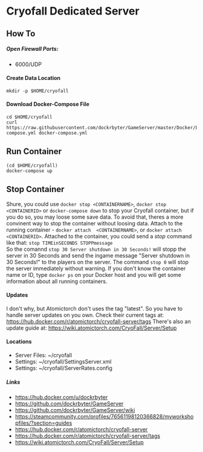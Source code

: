 # Cryofall Dedicated Server
## How To

##### Open Firewall Ports:
 - 6000/UDP

#### Create Data Location
```
mkdir -p $HOME/cryofall
 ```

#### Download Docker-Compose File
```
cd $HOME/cryofall
curl https://raw.githubusercontent.com/dockrbyter/GameServer/master/Docker/Linux/Cryofall/docker-compose.yml docker-compose.yml
 ```

## Run Container
```
(cd $HOME/cryofall)
docker-compose up
 ```

## Stop Container
Shure, you could use `docker stop <CONTAINERNAME>`,  `docker stop <CONTAINERID>` or `docker-compose down` to stop your Cryofall container, but if you do so, you may loose some save data. To avoid that, theres a more convinent way to stop the container without loosing data. Attach to the running container - `docker attach  <CONTAINERNAME>`, or `docker attach  <CONTAINERID>`. Attached to the container, you could send a *stop* command like that: `stop TIMEinSECONDS STOPPmessage`  
So the comannd `stop 30 Server shutdown in 30 Seconds!` will stopp the server in 30 Seconds and send the ingame message "Server shutdown in 30 Seconds!" to the players on the server. The command `stop 0` will stop the server immediately without warning. If you don't know the container name or ID, type `docker ps` on your Docker host and you will get some information about all running containers.

#### Updates
I don't why, but Atomictorch don't uses the tag "latest". So you have to handle server updates on you own. Check their current tags at: https://hub.docker.com/r/atomictorch/cryofall-server/tags
There's also an update guide at: https://wiki.atomictorch.com/CryoFall/Server/Setup

#### Locations
 - Server Files: ~/cryofall
 - Settings:  ~/cryofall/SettingsServer.xml
 - Settings:  ~/cryofall/ServerRates.config

##### Links
 - https://hub.docker.com/u/dockrbyter
 - https://github.com/dockrbyter/GameServer
 - https://github.com/dockrbyter/GameServer/wiki
 - https://steamcommunity.com/profiles/76561198120366828/myworkshopfiles/?section=guides
 - https://hub.docker.com/r/atomictorch/cryofall-server
 - https://hub.docker.com/r/atomictorch/cryofall-server/tags
 - https://wiki.atomictorch.com/CryoFall/Server/Setup
